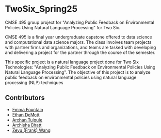 # TwoSix_Spring25
CMSE 495 group project for "Analyzing Public Feedback on Environmental Policies Using Natural Language Processing" for Two Six.

CMSE 495 is a final year undergraduate capstone offered to data science and computational data science majors. The class involves team projects with partner firms and organizations, and teams are tasked with developing and delivering a project for the partner through the course of the semester.

This specific project is a natural language project done for Two Six Technologies: "Analyzing Public Feedback on Environmental Policies Using Natural Language Processing". The objective of this project is to analyze public feedback on environmental policies using
natural language processing (NLP) techniques

## Contributors

- [Emma Fountain](https://github.com/RandumbPurson)
- [Ethan DeMott](https://github.com/edemott)
- [Archan Tulpule](https://github.com/tulpulea)
- [Archisha Bhatt](https://github.com/archishabhatt)
- [Zeyu (Frank) Wang](https://github.com/wangzey5)
